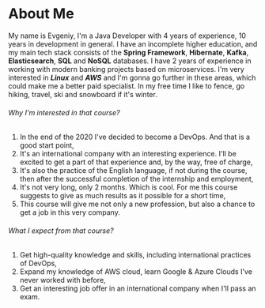 # About Me

My name is Evgeniy, I'm a Java Developer with 4 years of experience, 10 years in development in general.
I have an incomplete higher education, and my main tech stack consists of the **Spring Framework**, **Hibernate**, **Kafka**, **Elasticsearch**, **SQL** and **NoSQL** databases.
I have 2 years of experience in working with modern banking projects based on microservices.
I'm very interested in ***Linux*** and ***AWS*** and I'm gonna go further in these areas, which could make me a better paid specialist.
In my free time I like to fence, go hiking, travel, ski and snowboard if it's winter.

###### Why I'm interested in that course?
1. In the end of the 2020 I've decided to become a DevOps. And that is a good start point,
2. It's an international company with an interesting experience. I'll be excited to get a part of that experience and, by the way, free of charge,
3. It's also the practice of the English language, if not during the course, then after the successful completion of the internship and employment,
4. It's not very long, only 2 months. Which is cool. For me this course suggests to give as much results as it possible for a short time,
5. This course will give me not only a new profession, but also a chance to get a job in this very company.

###### What I expect from that course?
1. Get high-quality knowledge and skills, including international practices of DevOps,
2. Expand my knowledge of AWS cloud, learn Google & Azure Clouds I've never worked with before,
3. Get an interesting job offer in an international company when I'll pass an exam.
